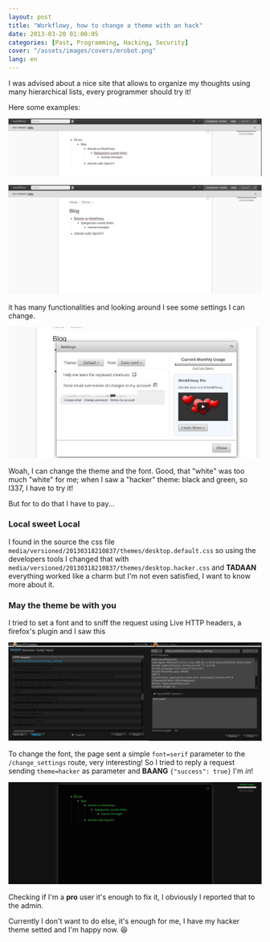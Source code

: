 ```yaml
---
layout: post
title: "Workflowy, how to change a theme with an hack"
date: 2013-03-20 01:00:05
categories: [Past, Programming, Hacking, Security]
cover: "/assets/images/covers/mrobot.png"
lang: en
---
```


I was advised about a nice site that allows to organize my thoughts using many hierarchical lists, every programmer should try it!

Here some examples:

![one](/assets/images/posts/workflowy1.jpg)

![two](/assets/images/posts/workflowy2.jpg)

it has many functionalities and looking around I see some settings I can change.

![three](/assets/images/posts/workflowy3.jpg)

Woah, I can change the theme and the font. Good, that "white" was too much "white" for me; when I saw a "hacker" theme: black and green, so l337, I have to try it!

But for to do that I have to pay...

### Local sweet Local

I found in the source the css file `media/versioned/20130318210837/themes/desktop.default.css` so using the developers tools I changed that with `media/versioned/20130318210837/themes/desktop.hacker.css` and **TADAAN** everything worked like a charm but I'm not even satisfied, I want to know more about it.

### May the theme be with you

I tried to set a font and to sniff the request using Live HTTP headers, a firefox's plugin and I saw this

![four](/assets/images/posts/workflowy4.jpg)

To change the font, the page sent a simple `font=serif` parameter to the `/change_settings` route, very interesting! So I tried to reply a request sending `theme=hacker` as parameter and **BAANG** `{"success": true}` I'm *in*!

![five](/assets/images/posts/workflowy5.jpg)

Checking if I'm a **pro** user it's enough to fix it, I obviously I reported that to the admin.

Currently I don't want to do else, it's enough for me, I have my hacker theme setted and I'm happy now. :satisfied:
